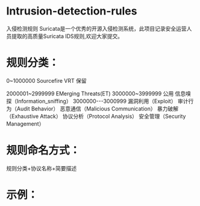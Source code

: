 # Intrusion-detection-rules
入侵检测规则
Suricata是一个优秀的开源入侵检测系统，此项目记录安全运营人员提取的高质量Suricata IDS规则,欢迎大家提交。 

# 规则分类：
0~1000000   Sourcefire VRT 保留

2000001~2999999     EMerging Threats(ET)
3000000~3999999     公用
信息嗅探（Information_sniffing） 3000000---3000999
漏洞利用（Exploit）
审计行为（Audit Behavior）
恶意通信（Malicious Communication）
暴力破解（Exhaustive Attack）
协议分析（Protocol Analysis）
安全管理（Security Management）
# 规则命名方式：

规则分类+协议名称+简要描述

# 示例：
